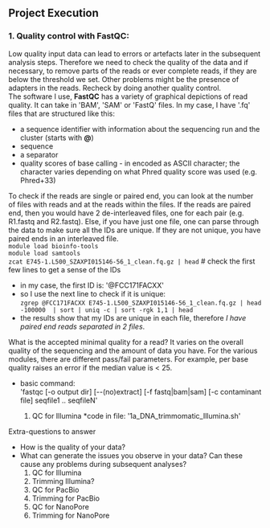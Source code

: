 ## Project Execution

### 1. Quality control with **FastQC**:  
Low quality input data can lead to errors or artefacts later in the subsequent analysis steps. Therefore we need to check the quality of the data and if necessary, to remove parts of the reads or ever complete reads, if they are below the threshold we set. Other problems might be the presence of adapters in the reads. Recheck by doing another quality control.  
The software I use, **FastQC** has a variety of graphical depictions of read quality. It can take in 'BAM', 'SAM' or 'FastQ' files. In my case, I have '.fq' files that are structured like this:  
   * a sequence identifier with information about the sequencing run and the cluster (starts with **@**)
   * sequence
   * a separator
   * quality scores of base calling - in encoded as ASCII character; the character varies depending on what Phred quality score was used (e.g. Phred+33)  

To check if the reads are single or paired end, you can look at the number of files with reads and at the reads within the files. If the reads are paired end, then you would have 2 de-interleaved files, one for each pair (e.g. R1.fastq and R2.fastq). Else, if you have just one file, one can parse through the data to make sure all the IDs are unique. If they are not unique, you have paired ends in an interleaved file.   
`module load bioinfo-tools`   
`module load samtools`  
`zcat E745-1.L500_SZAXPI015146-56_1_clean.fq.gz | head` # check the first few lines to get a sense of the IDs  
   * in my case, the first ID is: '@FCC171FACXX'  
   * so I use the next line to check if it is unique:  
`zgrep @FCC171FACXX E745-1.L500_SZAXPI015146-56_1_clean.fq.gz | head -100000  | sort | uniq -c | sort -rgk 1,1 | head`  
   * the results show that my IDs are unique in each file, therefore _I have paired end reads separated in 2 files_.  
  
What is the accepted minimal quality for a read? It varies on the overall quality of the sequencing and the amount of data you have. For the various modules, there are different pass/fail parameters. For example, per base quality raises an error if the median value is < 25.  
  
   * basic command:  
  'fastqc [-o output dir] [--(no)extract] [-f fastq|bam|sam] [-c contaminant file] seqfile1 .. seqfileN'  
  
     1) QC for Illumina
*code in file: '1a_DNA_trimmomatic_Illumina.sh' 


Extra-questions to answer

- How is the quality of your data?
- What can generate the issues you observe in your data? Can these cause any problems during subsequent analyses?
     1) QC for Illumina
     2) Trimming Illumina?
     3) QC for PacBio
     4) Trimming for PacBio
     5) QC for NanoPore
     4) Trimming for NanoPore

     




